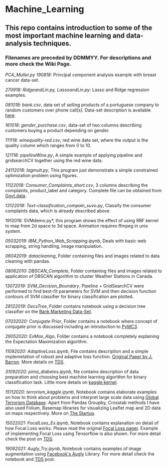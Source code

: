 # Machine_Learning
## This repo contains introduction to some of the most important machine learning and data-analysis techniques.
### Filenames are preceded by DDMMYY. For descriptions and more check the Wiki Page.  

*PCA_Muller.py 190818:* Principal component analysis example with breast cancer data-set. 

*270918: RidgeandLin.py, LassoandLin.py:* Lasso and Ridge regression examples.     

*081018: bank.csv*, data set of selling products of a portuguese company to random customers over phone call(s). Data-set description is available [here](http://archive.ics.uci.edu/ml/datasets/Bank+Marketing).

*161018: gender_purchase.csv*, data-set of two columns describing customers buying a product depending on gender.

*111118: winequality-red.csv*, red wine data set, where the output is the quality column which ranges from 0 to 10.

*121118: pipelineWine.py*, A simple example of applying pipeline and gridsearchCV together using the red wine data.  

*24112018: lagmult.py*, This program just demonstrate a simple constrained optimization problem using figures.   

*11122018: Consumer_Complaints_short.csv*, 3 columns describing the complaints, product_label and category. Complete file can be obtained from [Govt.data](https://catalog.data.gov/dataset/consumer-complaint-database/resource/2f297213-7198-4be1-af1e-2d2623e7f6e9). 

*13122018: Text-classification_compain_suvo.py*, Classify the consumer complaints data, which is already described above. 

1912018: SVMdemo.py*, this program shows the effect of using RBF kernel to map from 2d space to 3d space. Animation requires ffmpeg in unix system. 

*05032019: IBM_Python_Web_Scrapping.ipynb*, Deals with basic web scrapping, string handling, image manipulation.

*06042019: datacleaning*, Folder containing files and images related to data cleaning with pandas. 

*08062010: DBSCAN_Complete*, Folder containing files and images related to application of DBSCAN algorithm to cluster Weather Stations in Canada. 

*13072019: SVM_Decision_Boundary*, Pipeline + GridSearchCV were performed to find best-fit parameters for SVM and then decision function contours of SVM classifier for binary classification are plotted.      

*28122019: DecsTree*, Folder contains notebook using a decision tree classifier on the [Bank Marketing Data-Set](http://archive.ics.uci.edu/ml/datasets/Bank+Marketing).   

*07032020: Conjugate Prior*, Folder contains a notebook where concept of conjugate prior is discussed including an introduction to [PyMC3](https://docs.pymc.io/).   

*29052020: ExMax_Algo*, Folder contains a notebook completely explaining the Expectation Maximization algorithm. 

*11092020: AdaptiveLoss.ipynb*, File contains description and a simple implemetation of robust and adaptive loss function. [Original Paper by J. Barron](https://arxiv.org/pdf/1701.03077.pdf). More details on [TDS](https://medium.com/@saptashwa/the-most-awesome-loss-function-172ffc106c99).   

*31092020: pima_diabetes.ipynb*, file contains description of data preparation and choosing best machine learning algorithm for binary classification task. 
Little more details on [kaggle kernel](https://www.kaggle.com/suvoooo/eda-and-choosing-best-classifier-on-pima-diabetes). 


*15112020: terrorism_kaggle.ipynb*, Notebook contains elaborate examples on how to think about problems and interpret large scale data using [Global Terrorism Database](https://www.kaggle.com/START-UMD/gtd). Apart from Pandas Groupby, Crosstab methods I have also used Folium, Basemap libraries for visualizing Leaflet map and 2D data on maps respectively. More on [The Startup](https://medium.com/swlh/practical-data-analysis-using-pandas-global-terrorism-database-20b29009adad).     

*15022021: FocalLoss_Ex.ipynb*, Notebook contains explanation on detail of how Focal Loss works. Please read the original [Focal Loss paper](https://arxiv.org/abs/1708.02002). Example of implementing Focal Loss using Tensorflow is also shown. For more detail check the post on [TDS](https://towardsdatascience.com/a-loss-function-suitable-for-class-imbalanced-data-focal-loss-af1702d75d75). 


*19062021: Augly_Try.ipynb*, Notebook contains examples of image augmentation using [Facebook's Augly](https://ai.facebook.com/blog/augly-a-new-data-augmentation-library-to-help-build-more-robust-ai-models/) Library. For more detail check the notebook and [TDS](https://towardsdatascience.com/facebook-just-launched-the-coolest-augmentation-library-augly-3910c05db505) post. 
